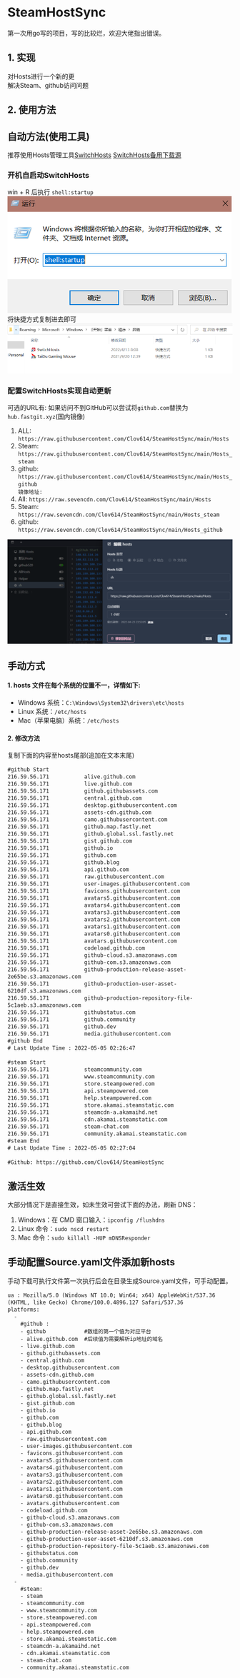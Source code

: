# SteamHostSync
第一次用go写的项目，写的比较烂，欢迎大佬指出错误。

## 1. 实现
对Hosts进行一个新的更  
解决Steam、github访问问题

## 2. 使用方法
## 自动方法(使用工具)
推荐使用Hosts管理工具[SwitchHosts](https://github.com/oldj/SwitchHosts) 
[SwitchHosts备用下载源](https://nas.iaimi.info/s/nT5pb8jMQp32QwB)
### 开机自启动SwitchHosts
win + R 后执行 `shell:startup`    
![](/img/1.png)  
将快捷方式复制进去即可  
![](/img/2.png)  
### 配置SwitchHosts实现自动更新  
可选的URL有:
如果访问不到GitHub可以尝试将`github.com`替换为`hub.fastgit.xyz`(国内镜像)
1. ALL: `https://raw.githubusercontent.com/Clov614/SteamHostSync/main/Hosts`  
2. Steam: `https://raw.githubusercontent.com/Clov614/SteamHostSync/main/Hosts_steam`  
3. github: `https://raw.githubusercontent.com/Clov614/SteamHostSync/main/Hosts_github`    
`镜像地址:`
4. All: `https://raw.sevencdn.com/Clov614/SteamHostSync/main/Hosts`  
5. Steam: `https://raw.sevencdn.com/Clov614/SteamHostSync/main/Hosts_steam`  
6. github: `https://raw.sevencdn.com/Clov614/SteamHostSync/main/Hosts_github`  

![](/img/3.png)

## 手动方式
#### 1. hosts 文件在每个系统的位置不一，详情如下:
- Windows 系统：`C:\Windows\System32\drivers\etc\hosts`
- Linux 系统：`/etc/hosts`
- Mac（苹果电脑）系统：`/etc/hosts`

#### 2. 修改方法
复制下面的内容至hosts尾部(追加在文本末尾)

```
#github Start
216.59.56.171			alive.github.com
216.59.56.171			live.github.com
216.59.56.171			github.githubassets.com
216.59.56.171			central.github.com
216.59.56.171			desktop.githubusercontent.com
216.59.56.171			assets-cdn.github.com
216.59.56.171			camo.githubusercontent.com
216.59.56.171			github.map.fastly.net
216.59.56.171			github.global.ssl.fastly.net
216.59.56.171			gist.github.com
216.59.56.171			github.io
216.59.56.171			github.com
216.59.56.171			github.blog
216.59.56.171			api.github.com
216.59.56.171			raw.githubusercontent.com
216.59.56.171			user-images.githubusercontent.com
216.59.56.171			favicons.githubusercontent.com
216.59.56.171			avatars5.githubusercontent.com
216.59.56.171			avatars4.githubusercontent.com
216.59.56.171			avatars3.githubusercontent.com
216.59.56.171			avatars2.githubusercontent.com
216.59.56.171			avatars1.githubusercontent.com
216.59.56.171			avatars0.githubusercontent.com
216.59.56.171			avatars.githubusercontent.com
216.59.56.171			codeload.github.com
216.59.56.171			github-cloud.s3.amazonaws.com
216.59.56.171			github-com.s3.amazonaws.com
216.59.56.171			github-production-release-asset-2e65be.s3.amazonaws.com
216.59.56.171			github-production-user-asset-6210df.s3.amazonaws.com
216.59.56.171			github-production-repository-file-5c1aeb.s3.amazonaws.com
216.59.56.171			githubstatus.com
216.59.56.171			github.community
216.59.56.171			github.dev
216.59.56.171			media.githubusercontent.com
#github End
# Last Update Time : 2022-05-05 02:26:47 

#steam Start
216.59.56.171			steamcommunity.com
216.59.56.171			www.steamcommunity.com
216.59.56.171			store.steampowered.com
216.59.56.171			api.steampowered.com
216.59.56.171			help.steampowered.com
216.59.56.171			store.akamai.steamstatic.com
216.59.56.171			steamcdn-a.akamaihd.net
216.59.56.171			cdn.akamai.steamstatic.com
216.59.56.171			steam-chat.com
216.59.56.171			community.akamai.steamstatic.com
#steam End
# Last Update Time : 2022-05-05 02:27:04 

#Github: https://github.com/Clov614/SteamHostSync

```

## 激活生效
大部分情况下是直接生效，如未生效可尝试下面的办法，刷新 DNS：
1. Windows：在 CMD 窗口输入：`ipconfig /flushdns`
2. Linux 命令：`sudo nscd restart`
3. Mac 命令：`sudo killall -HUP mDNSResponder`  

## 手动配置Source.yaml文件添加新hosts  
手动下载可执行文件第一次执行后会在目录生成Source.yaml文件，可手动配置。  

```
ua : Mozilla/5.0 (Windows NT 10.0; Win64; x64) AppleWebKit/537.36 (KHTML, like Gecko) Chrome/100.0.4896.127 Safari/537.36
platforms:
  -
    #github :
    - github            #数组的第一个值为对应平台
    - alive.github.com  #后续值为需要解析ip地址的域名
    - live.github.com
    - github.githubassets.com
    - central.github.com
    - desktop.githubusercontent.com
    - assets-cdn.github.com
    - camo.githubusercontent.com
    - github.map.fastly.net
    - github.global.ssl.fastly.net
    - gist.github.com
    - github.io
    - github.com
    - github.blog
    - api.github.com
    - raw.githubusercontent.com
    - user-images.githubusercontent.com
    - favicons.githubusercontent.com
    - avatars5.githubusercontent.com
    - avatars4.githubusercontent.com
    - avatars3.githubusercontent.com
    - avatars2.githubusercontent.com
    - avatars1.githubusercontent.com
    - avatars0.githubusercontent.com
    - avatars.githubusercontent.com
    - codeload.github.com
    - github-cloud.s3.amazonaws.com
    - github-com.s3.amazonaws.com
    - github-production-release-asset-2e65be.s3.amazonaws.com
    - github-production-user-asset-6210df.s3.amazonaws.com
    - github-production-repository-file-5c1aeb.s3.amazonaws.com
    - githubstatus.com
    - github.community
    - github.dev
    - media.githubusercontent.com
  -
    #steam:
    - steam
    - steamcommunity.com
    - www.steamcommunity.com
    - store.steampowered.com
    - api.steampowered.com
    - help.steampowered.com
    - store.akamai.steamstatic.com
    - steamcdn-a.akamaihd.net
    - cdn.akamai.steamstatic.com
    - steam-chat.com
    - community.akamai.steamstatic.com
```
